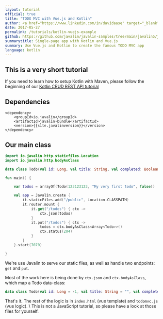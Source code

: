 ```yaml
---
layout: tutorial
official: true
title: "TODO MVC with Vue.js and Kotlin"
author: <a href="https://www.linkedin.com/in/davidaase" target="_blank">David Åse</a>
date: 2017-05-27
permalink: /tutorials/kotlin-vuejs-example
github: https://github.com/javalin/javalin-samples/tree/main/javalin5/javalin-vuejs-example
summarytitle: Single-page app with Kotlin and Vue.js
summary: Use Vue.js and Kotlin to create the famous TODO MVC app
language: kotlin
---
```


## This is a very short tutorial

If you need to learn how to setup Kotlin with Maven, please
follow the beginning of our [Kotlin CRUD REST API tutorial](/tutorials/simple-kotlin-example)

## Dependencies
~~~markup
<dependency>
    <groupId>io.javalin</groupId>
    <artifactId>javalin-bundle</artifactId>
    <version>{{site.javalinversion}}</version>
</dependency>
~~~

## Our main class

~~~kotlin
import io.javalin.http.staticfiles.Location
import io.javalin.http.bodyAsClass

data class Todo(val id: Long, val title: String, val completed: Boolean)

fun main() {

    var todos = arrayOf(Todo(123123123, "My very first todo", false))

    val app = Javalin.create {
        it.staticFiles.add("/public", Location.CLASSPATH)
        it.router.mount {
            it.get("/todos") { ctx ->
                ctx.json(todos)
            }
            it.put("/todos") { ctx ->
                todos = ctx.bodyAsClass<Array<Todo>>()
                ctx.status(204)
            }
        }
    }.start(7070)

}
~~~

We're use Javalin to serve our static files, as well as
handle two endpoints: `get` and `put`.

Most of the work here is being done by `ctx.json` and `ctx.bodyAsClass`,
which map a Todo data-class:

~~~kotlin
data class Todo(val id: Long = -1, val title: String = "", val completed: Boolean = false)
~~~

That's it. The rest of the logic is in `index.html` (vue template)
and `todomvc.js` (vue logic). \\
This is not a JavaScript tutorial, so please have a look at those files for yourself.
